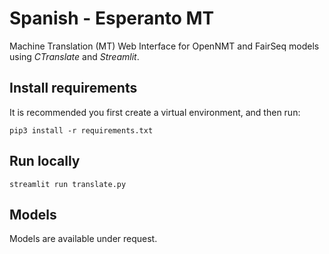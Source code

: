 # Spanish - Esperanto MT
Machine Translation (MT) Web Interface for OpenNMT and FairSeq models using *CTranslate* and *Streamlit*.

## Install requirements

It is recommended you first create a virtual environment, and then run:

```
pip3 install -r requirements.txt
```

## Run locally

```
streamlit run translate.py
 ```

## Models
Models are available under request.
